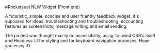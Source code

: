 #Rocketseat NLW Widget (Front end)

A futuristic, simple, concise and user friendly feedback widget. It's supossed for ideas, troubleshooting and troubleshooting, accounting features as screenshots, message writing and email sending.

The project was thought mainly on accessibility, using Tailwind CSS's itself and Headless UI for styling and for keyboard navigation purposes. Hope you enjoy :D
